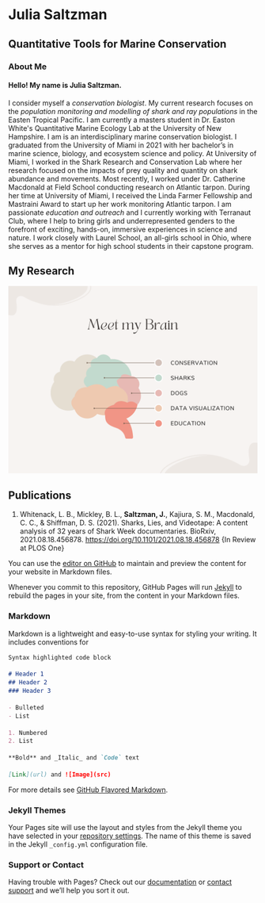 # Julia Saltzman 
## Quantitative Tools for Marine Conservation 

### About Me 

#### Hello! My name is Julia Saltzman.

I consider myself a _conservation biologist_. My current research focuses on the _population monitoring and modelling of shark and ray populations_ in the Easten Tropical Pacific. I am currently a masters student in Dr. Easton White's Quantitative Marine Ecology Lab at the University of New Hampshire. I am is an interdisciplinary marine conservation biologist. I graduated from the University of Miami in 2021 with her bachelor’s in marine science, biology, and ecosystem science and policy. At University of Miami, I worked in the Shark Research and Conservation Lab where her research focused on the impacts of prey quality and quantity on shark abundance and movements. Most recently, I worked under Dr. Catherine Macdonald at Field School conducting research on Atlantic tarpon. During her time at University of Miami, I received the Linda Farmer Fellowship and Mastraini Award to start up her work monitoring Atlantic tarpon. I am passionate _education and outreach_ and I currently working with Terranaut Club, where I help to bring girls and underrepresented genders to the forefront of exciting, hands-on, immersive experiences in science and nature. I work closely with Laurel School, an all-girls school in Ohio, where she serves as a mentor for high school students in their capstone program.


## My Research 
![image](https://github.com/juliasaltzman1/JuliaSaltzman/blob/72b2c0a5f4f9d7c6c0f86b952b776c1b612e0d33/Audience%20Engagement%20Venn%20Diagram%20(2).png)

## Publications 
1. Whitenack, L. B., Mickley, B. L., **Saltzman, J.**, Kajiura, S. M., Macdonald, C. C., & Shiffman, D. S. (2021). Sharks, Lies, and Videotape: A content analysis of 32 years of Shark Week documentaries. BioRxiv, 2021.08.18.456878. https://doi.org/10.1101/2021.08.18.456878 {In Review at PLOS One}

You can use the [editor on GitHub](https://github.com/juliasaltzman1/JuliaSaltzman/edit/gh-pages/index.md) to maintain and preview the content for your website in Markdown files.

Whenever you commit to this repository, GitHub Pages will run [Jekyll](https://jekyllrb.com/) to rebuild the pages in your site, from the content in your Markdown files.

### Markdown

Markdown is a lightweight and easy-to-use syntax for styling your writing. It includes conventions for

```markdown
Syntax highlighted code block

# Header 1
## Header 2
### Header 3

- Bulleted
- List

1. Numbered
2. List

**Bold** and _Italic_ and `Code` text

[Link](url) and ![Image](src)
```

For more details see [GitHub Flavored Markdown](https://guides.github.com/features/mastering-markdown/).

### Jekyll Themes

Your Pages site will use the layout and styles from the Jekyll theme you have selected in your [repository settings](https://github.com/juliasaltzman1/JuliaSaltzman/settings/pages). The name of this theme is saved in the Jekyll `_config.yml` configuration file.

### Support or Contact

Having trouble with Pages? Check out our [documentation](https://docs.github.com/categories/github-pages-basics/) or [contact support](https://support.github.com/contact) and we’ll help you sort it out.
